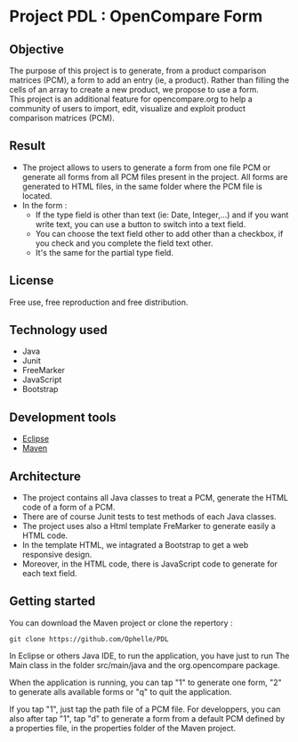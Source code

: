 # Project PDL : OpenCompare Form

## Objective
  The purpose of this project is to generate, from a product comparison matrices (PCM), a form to add an entry (ie, a product). Rather than filling the cells of an array to create a new product, we propose to use a form. 	
  This project is an additional feature for opencompare.org to help a community of users to import, edit, visualize and exploit product comparison matrices (PCM).

## Result
* The project allows to users to generate a form from one file PCM or generate all forms from all PCM files present in the project.
  All forms are generated to HTML files, in the same folder where the PCM file is located.
* In the form : 
	- If the type field is other than text (ie: Date, Integer,...) and if you want write text, you can use a button to switch into a text field. 
	- You can choose the text field other to add other than a checkbox, if you check and you complete the field text other. 
	- It's the same for the partial type field.

## License
Free use, free reproduction and free distribution.
	
## Technology used
* Java
* Junit
* FreeMarker
* JavaScript
* Bootstrap

## Development tools
* [Eclipse](https://eclipse.org/)
* [Maven](https://maven.apache.org)

## Architecture
* The project contains all Java classes to treat a PCM, generate the HTML code of a form of a PCM.
* There are of course Junit tests to test methods of each Java classes.
* The project uses also a Html template FreMarker to generate easily a HTML code.
* In the template HTML, we intagrated a Bootstrap to get a web responsive design.
* Moreover, in the HTML code, there is JavaScript code to generate for each text field.

## Getting started
You can download the Maven project or clone the repertory :
	
    git clone https://github.com/Ophelle/PDL
    
In Eclipse or others Java IDE, to run the application, you have just to run The Main class in the folder src/main/java and the org.opencompare package.

When the application is running, you can tap "1" to generate one form, "2" to generate alls available forms or "q" to quit the application.

If you tap "1", just tap the path file of a PCM file. For developpers, you can also after tap "1", tap "d" to generate a form from a default PCM defined by a properties file, in the properties folder of the Maven project.
